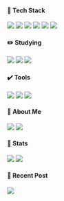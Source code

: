 <div align=left>
<h4>🚀 Tech Stack</h4>
<!-- 	      <h3>📚 Mainly focused 📚</h3> -->
<img src="https://img.shields.io/badge/JavaScript-F7DF1E?style=flat-circle&logo=JavaScript&logoColor=white" />
<img src = "https://img.shields.io/badge/React-20232A?style=flat-circle&logo=react&logoColor=61DAFB" />
<img src="https://img.shields.io/badge/TypeScript-007ACC?style=flat-circle&logo=typescript&logoColor=white"/>
<img src="https://img.shields.io/badge/HTML5-E34F26?style=flat-circle&logo=html5&logoColor=white" />
<img src = "https://img.shields.io/badge/Sass-CC6699?style=flat-circle&logo=sass&logoColor=white" />
<img src = "https://img.shields.io/badge/jQuery-0769AD?style=flat-circle&logo=jquery&logoColor=white" />


 <br/>

<h4>✏️ Studying</h4>
 <img src = "https://img.shields.io/badge/Node.js-43853D?style=flat-circle&logo=node.js&logoColor=white" />
 <img src = "https://img.shields.io/badge/Next.js-000000?style-flat-circle&logo=next.js&logoColor=white"/>
 <img src = "https://img.shields.io/badge/Redux-593D88?style=flat-circle&logo=redux&logoColor=white" />
<br>

<h4>✔️ Tools</h4>
<img src="https://img.shields.io/badge/Visual%20Studio%20Code-007ACC?style=flat-circle&logo=VisualStudioCode&logoColor=white" />
<img src="https://img.shields.io/badge/GitHub-181717?style=flat-circle&logo=GitHub&logoColor=white" />
<img src="https://img.shields.io/badge/tableau-E97627?style=flat-circle&logo=tableau&logoColor=white" />
<br />

<h4>🎨 About Me</h4>
<a href="mailto:sally3921@naver.com"><img src="https://img.shields.io/badge/Mail-D3FB52?style=flat-circle&logo=Gmail&logoColor=white" /></a>
<a href="https://velog.io/@sally3921"><img src="https://img.shields.io/badge/Blog-00B274?style=flat-circlee&logo=microdotblog&logoColor=white" /></a>
<br />
 
<h4> 🏅 Stats </h4> 
<img src="https://github-readme-stats.vercel.app/api/top-langs/?username=MinJeonng&layout=compact&title_color=000000&text_color=000000"/>
<img src="https://github-readme-stats.vercel.app/api?username=MinJeonng&theme=vue&show_icons=true"/> 


<h4> 📌 Recent Post <h4/>
<a href="https://velog-readme-stats.vercel.app/api/redirect?name=sally3921"><img src="https://velog-readme-stats.vercel.app/api?name=sally3921" /></a>
<br />

</div>

 
 <!--
<a href="https://hits.seeyoufarm.com"><img src="https://hits.seeyoufarm.com/api/count/incr/badge.svg?url=https%3A%2F%2Fgithub.com%2FMinJeonng&count_bg=%2379C83D&title_bg=%23555555&icon=&icon_color=%23E7E7E7&title=hits&edge_flat=false"/></a>]
-->



